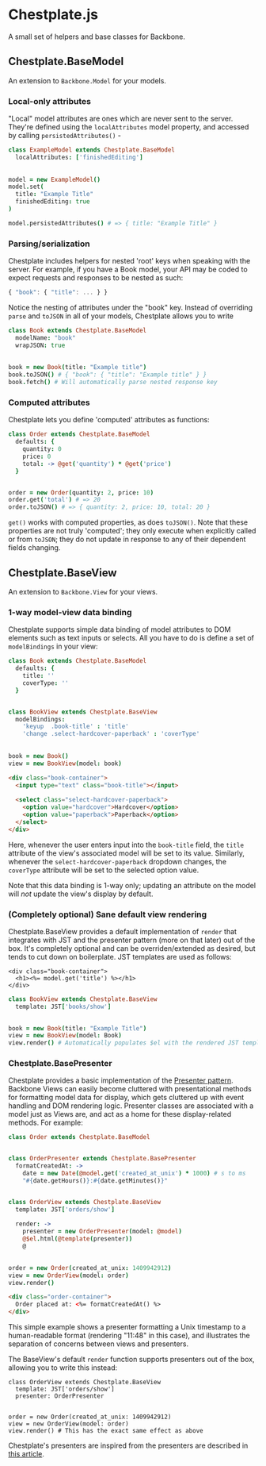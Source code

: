 # Chestplate.js

A small set of helpers and base classes for Backbone.

## Chestplate.BaseModel

An extension to `Backbone.Model` for your models.

### Local-only attributes

"Local" model attributes are ones which are never sent to the server. They're defined using the `localAttributes` model property, and accessed by calling `persistedAttributes()` - 

```coffeescript
class ExampleModel extends Chestplate.BaseModel
  localAttributes: ['finishedEditing']
  
  
model = new ExampleModel()
model.set(
  title: "Example Title"
  finishedEditing: true
)

model.persistedAttributes() # => { title: "Example Title" }
```


### Parsing/serialization

Chestplate includes helpers for nested 'root' keys when speaking with the server. For example, if you have a Book model, your API may be coded to expect requests and responses to be nested as such:

```javascript
{ "book": { "title": ... } }
```

Notice the nesting of attributes under the "book" key. Instead of overriding `parse` and `toJSON` in all of your models, Chestplate allows you to write

```coffeescript
class Book extends Chestplate.BaseModel
  modelName: "book"
  wrapJSON: true
  
  
book = new Book(title: "Example title")
book.toJSON() # { "book": { "title": "Example title" } }
book.fetch() # Will automatically parse nested response key
```


### Computed attributes

Chestplate lets you define 'computed' attributes as functions:

```coffeescript
class Order extends Chestplate.BaseModel
  defaults: {
    quantity: 0
    price: 0
    total: -> @get('quantity') * @get('price')
  }


order = new Order(quantity: 2, price: 10)
order.get('total') # => 20
order.toJSON() # => { quantity: 2, price: 10, total: 20 }
```

`get()` works with computed properties, as does `toJSON()`. Note that these properties are not truly 'computed'; they only execute when explicitly called or from `toJSON`; they do not update in response to any of their dependent fields changing.



## Chestplate.BaseView

An extension to `Backbone.View` for your views.

### 1-way model-view data binding
Chestplate supports simple data binding of model attributes to DOM elements such as text inputs or selects. All you have to do is define a set of `modelBindings` in your view:

```coffeescript
class Book extends Chestplate.BaseModel
  defaults: {
    title: ''
    coverType: ''
  }


class BookView extends Chestplate.BaseView
  modelBindings:
    'keyup  .book-title' : 'title'
    'change .select-hardcover-paperback' : 'coverType'
    
    
book = new Book()
view = new BookView(model: book)
```

```html
<div class="book-container">
  <input type="text" class="book-title"></input>
  
  <select class="select-hardcover-paperback">
    <option value="hardcover">Hardcover</option>
    <option value="paperback">Paperback</option>
  </select>
</div>
```

Here, whenever the user enters input into the `book-title` field, the `title` attribute of the view's associated model will be set to its value. Similarly, whenever the `select-hardcover-paperback` dropdown changes, the `coverType` attribute will be set to the selected option value.

Note that this data binding is 1-way only; updating an attribute on the model will _not_ update the view's display by default.



### (Completely optional) Sane default view rendering

Chestplate.BaseView provides a default implementation of `render` that integrates with JST and the presenter pattern (more on that later) out of the box. It's completely optional and can be overriden/extended as desired, but tends to cut down on boilerplate. JST templates are used as follows:

```books/show.jst.ejs
<div class="book-container">
  <h1><%= model.get('title') %></h1>
</div>
```

```coffeescript
class BookView extends Chestplate.BaseView
  template: JST['books/show']
  

book = new Book(title: "Example Title")
view = new BookView(model: Book)
view.render() # Automatically populates $el with the rendered JST template (in the context of the view)
```


### Chestplate.BasePresenter

Chestplate provides a basic implementation of the [Presenter pattern](http://blog.jayfields.com/2007/03/rails-presenter-pattern.html). Backbone Views can easily become cluttered with presentational methods for formatting model data for display, which gets cluttered up with event handling and DOM rendering logic. Presenter classes are associated with a model just as Views are, and act as a home for these display-related methods. For example:


```coffeescript
class Order extends Chestplate.BaseModel


class OrderPresenter extends Chestplate.BasePresenter
  formatCreatedAt: ->
    date = new Date(@model.get('created_at_unix') * 1000) # s to ms
    "#{date.getHours()}:#{date.getMinutes()}"


class OrderView extends Chestplate.BaseView
  template: JST['orders/show']
  
  render: ->
    presenter = new OrderPresenter(model: @model)
    @$el.html(@template(presenter))
    @

    
order = new Order(created_at_unix: 1409942912)
view = new OrderView(model: order)
view.render()
```


```html
<div class="order-container">  
  Order placed at: <%= formatCreatedAt() %>
</div>
```


This simple example shows a presenter formatting a Unix timestamp to a human-readable format (rendering "11:48" in this case), and illustrates the separation of concerns between views and presenters.

The BaseView's default `render` function supports presenters out of the box, allowing you to write this instead:

```
class OrderView extends Chestplate.BaseView
  template: JST['orders/show']
  presenter: OrderPresenter
  
  
order = new Order(created_at_unix: 1409942912)
view = new OrderView(model: order)
view.render() # This has the exact same effect as above
```


Chestplate's presenters are inspired from the presenters are described in [this article](http://pragmatic-backbone.com/views).
